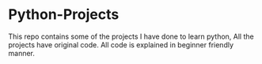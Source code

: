 # Python-Projects
This repo contains some of the projects I have done to learn python, All the projects have original code.
All code is explained in beginner friendly manner.
